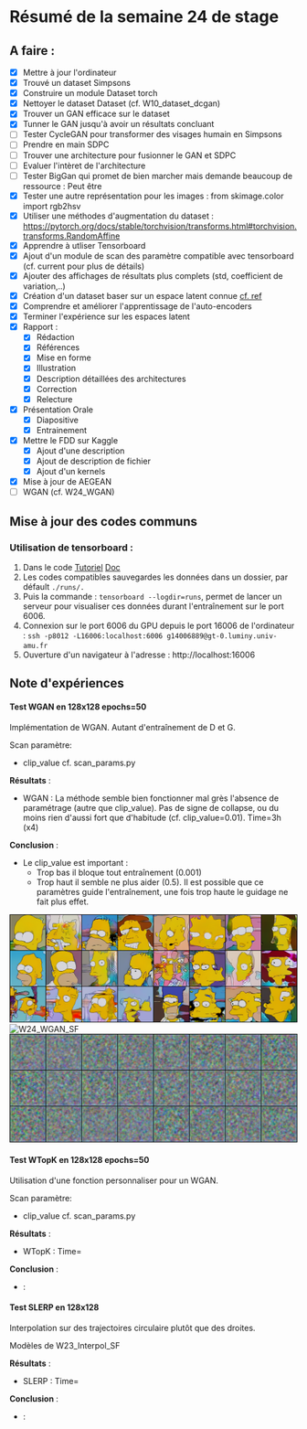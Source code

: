 # Résumé de la semaine 24 de stage


## A faire :

- [x]  Mettre à jour l'ordinateur
- [x]  Trouvé un dataset Simpsons
- [x]  Construire un module Dataset torch
- [x]  Nettoyer le dataset Dataset (cf. W10_dataset_dcgan)
- [x]  Trouver un GAN efficace sur le dataset
- [x] Tunner le GAN jusqu'à avoir un résultats concluant
- [ ] Tester CycleGAN pour transformer des visages humain en Simpsons
- [ ] Prendre en main SDPC
- [ ] Trouver une architecture pour fusionner le GAN et SDPC
- [ ] Evaluer l'intèret de l'architecture
- [ ] Tester BigGan qui promet de bien marcher mais demande beaucoup de ressource : Peut être
- [x] Tester une autre représentation pour les images : from skimage.color import rgb2hsv
- [x] Utiliser une méthodes d'augmentation du dataset : https://pytorch.org/docs/stable/torchvision/transforms.html#torchvision.transforms.RandomAffine
- [x] Apprendre à utliser Tensorboard
- [x] Ajout d'un module de scan des paramètre compatible avec tensorboard (cf. current pour plus de détails)
- [x] Ajouter des affichages de résultats plus complets (std, coefficient de variation,..)
- [x] Création d'un dataset baser sur un espace latent connue [cf. ref](http://datashader.org/topics/strange_attractors.html)
- [x] Comprendre et améliorer l'apprentissage de l'auto-encoders
- [x] Terminer l'expérience sur les espaces latent
- [x] Rapport :
  - [x] Rédaction
  - [x] Références
  - [x] Mise en forme
  - [x] Illustration
  - [x] Description détaillées des architectures
  - [x] Correction
  - [x] Relecture
- [x] Présentation Orale
  - [x] Diapositive
  - [x] Entrainement
- [x] Mettre le FDD sur Kaggle
  - [x] Ajout d'une description
  - [x] Ajout de description de fichier
  - [x] Ajout d'un kernels
- [x] Mise à jour de AEGEAN
- [ ] WGAN (cf. W24_WGAN)

## Mise à jour des codes communs

### Utilisation de tensorboard :

1. Dans le code [Tutoriel](https://www.tensorflow.org/guide/summaries_and_tensorboard) [Doc](https://pytorch.org/docs/stable/tensorboard.html)
2. Les codes compatibles sauvegardes les données dans un dossier, par défault `./runs/.`
3. Puis la commande : `tensorboard --logdir=runs`, permet de lancer un serveur pour visualiser ces données durant l'entraînement sur le port 6006.
4. Connexion sur le port 6006 du GPU depuis le port 16006 de l'ordinateur : `ssh -p8012 -L16006:localhost:6006 g14006889@gt-0.luminy.univ-amu.fr`
5. Ouverture d'un navigateur à l'adresse : http://localhost:16006

## Note d'expériences

#### Test WGAN en 128x128 epochs=50
Implémentation de WGAN.
Autant d'entraînement de D et G.

Scan paramètre:
  - clip_value
cf. scan_params.py 

__Résultats__ :
  - WGAN : La méthode semble bien fonctionner mal grès l'absence de paramétrage (autre que clip_value). Pas de signe de collapse, ou du moins rien d'aussi fort que d'habitude (cf. clip_value=0.01). 
    Time=3h (x4)

__Conclusion__ :
  - Le clip_value est important : 
    - Trop bas il bloque tout entraînement (0.001)
    - Trop  haut il semble ne plus aider (0.5). Il est possible que ce paramètres guide l'entraînement, une fois trop haute le guidage ne fait plus effet.  

![W24_WGAN_SF](W24_WGAN_SF/50_clip0.5.png "Clip_value : 0.5")
![W24_WGAN_SF](W24_WGAN_SF/50_clip0.01.png "Clip_value : 0.1")
![W24_WGAN_SF](W24_WGAN_SF/50_clip0.001.png "Clip_value : 0.001")

#### Test WTopK en 128x128 epochs=50
Utilisation d'une fonction personnaliser pour un WGAN.

Scan paramètre:
  - clip_value
cf. scan_params.py 

__Résultats__ :
  - WTopK : 
    Time=

__Conclusion__ :
  - :

#### Test SLERP en 128x128
Interpolation sur des trajectoires circulaire plutôt que des droites.

Modèles de W23_Interpol_SF

__Résultats__ :
  - SLERP : 
    Time=

__Conclusion__ :
  - :
